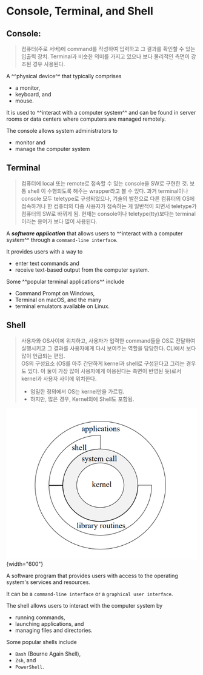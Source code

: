 # Console, Terminal, and Shell


## Console: 

> 컴퓨터(주로 서버)에 command를 작성하여 입력하고 그 결과를 확인할 수 있는 입출력 장치. Terminal과 비슷한 의미를 가지고 있으나 보다 물리적인 측면이 강조된 경우 사용된다.

A ^^physical device^^ that typically comprises 

* a monitor, 
* keyboard, and 
* mouse. 

It is used to ^^interact with a computer system^^ and can be found in server rooms or data centers where computers are managed remotely. 

The console allows system administrators to 

* monitor and 
* manage the computer system 

## Terminal

> 컴퓨터에 local 또는 remote로 접속할 수 있는 console을 SW로 구현한 것. 보통 shell 이 수행되도록 해주는 wrapper라고 볼 수 있다. 과거 terminal이나 console 모두 teletype로 구성되었으나, 기술의 발전으로 다른 컴퓨터의 OS에 접속하거나 한 컴퓨터의 다중 사용자가 접속하는 게 일반적이 되면서 teletype가 컴퓨터의 SW로 바뀌게 됨. 현재는 console이나 teletype(tty)보다는 terminal이라는 용어가 보다 많이 사용된다.  

A ***software application*** that allows users to ^^interact with a computer system^^ through a `command-line interface`. 

It provides users with a way to 

* enter text commands and 
* receive text-based output from the computer system. 

Some ^^popular terminal applications^^ include 

* Command Prompt on Windows, 
* Terminal on macOS, and the many 
* terminal emulators available on Linux.

## Shell

> 사용자와 OS사이에 위치하고, 사용자가 입력한 command들을 OS로 전달하여 실행시키고 그 결과를 사용자에게 다시 보여주는 역할을 담당한다. CLI에서 보다 많이 언급되는 편임.  
> OS의 구성요소 (OS를 아주 간단하게 kernel과 shell로 구성된다고 그리는 경우도 있다. 이 둘이 가장 많이 사용자에게 이용된다는 측면이 반영된 듯)로서 kernel과 사용자 사이에 위치한다.  
>
> * 엄밀한 정의에서 OS는 kernel만을 가르킴.
> * 하지만, 많은 경우, Kernel외에 Shell도 포함됨.

![](./img/os.png){width="600"}

 A software program that provides users with access to the operating system's services and resources. 
 
 It can be a `command-line interface` or a `graphical user interface`. 
 
 The shell allows users to interact with the computer system by 
 
 * running commands, 
 * launching applications, and 
 * managing files and directories. 
 
 Some popular shells include 
 
 * `Bash` (Bourne Again Shell), 
 * `Zsh`, and 
 * `PowerShell`.